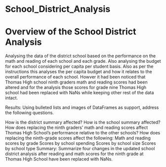 # School_District_Analysis
# Overview of the School District Analysis
Analysing the data of the district school based on the performance on the math and reading of each school and each grade. Also analysing the budget for each school considering per capita per student basis. Also as per the instructions this analyses the per capita budget and how it relates to the overall performance of each school. Howver it had been noticed that Thomas High school ninth graders math and reading scores had been altered and for the analysis those scores for grade nine Thomas High school had been replaced with NaNs while keeping other rest of the data intact. 


Results: Using bulleted lists and images of DataFrames as support, address the following questions.

How is the district summary affected?
How is the school summary affected?
How does replacing the ninth graders’ math and reading scores affect Thomas High School’s performance relative to the other schools?
How does replacing the ninth-grade scores affect the following:
Math and reading scores by grade
Scores by school spending
Scores by school size
Scores by school type
Summary: Summarize four changes in the updated school district analysis after reading and math scores for the ninth grade at Thomas High School have been replaced with NaNs.
